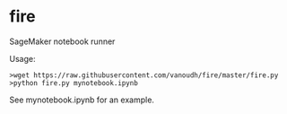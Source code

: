 # fire
SageMaker notebook runner

Usage:

    >wget https://raw.githubusercontent.com/vanoudh/fire/master/fire.py
    >python fire.py mynotebook.ipynb
    
    
See mynotebook.ipynb for an example.